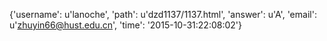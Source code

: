 {'username': u'lanoche', 'path': u'dzd1137/1137.html', 'answer': u'A', 'email': u'zhuyin66@hust.edu.cn', 'time': '2015-10-31:22:08:02'}